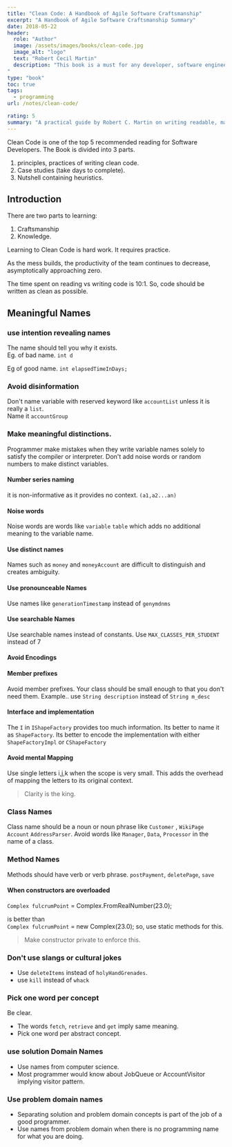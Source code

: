 ```yaml
---
title: "Clean Code: A Handbook of Agile Software Craftsmanship"
excerpt: "A Handbook of Agile Software Craftsmanship Summary"
date: 2018-05-22
header:
  role: "Author"
  image: /assets/images/books/clean-code.jpg
  image_alt: "logo"
  text: "Robert Cecil Martin"
  description: "This book is a must for any developer, software engineer, project manager, team lead, or systems analyst with an interest in producing better code.
"
type: "book"
toc: true
tags:
  - programming
url: /notes/clean-code/

rating: 5
summary: "A practical guide by Robert C. Martin on writing readable, maintainable, and efficient code through proven best practices and principles."
---
```


Clean Code is one of the top 5 recommended reading for Software Developers.
The Book is divided into 3 parts. 

1) principles, practices of writing clean code.   
2) Case studies (take days to complete).       
3) Nutshell containing heuristics.   

## Introduction
There are two parts to learning:
1) Craftsmanship 
2) Knowledge.

Learning to Clean Code is hard work.
It requires practice.

As the mess builds, the productivity of the team continues to decrease, asymptotically approaching zero. 

The time spent on reading vs writing code is 10:1.
So, code should be written as clean as possible.

## Meaningful Names

### use intention revealing names
The name should tell you why it exists.   
Eg. of bad name.
`int d`

Eg of good name.
`int elapsedTimeInDays;`

### Avoid disinformation
Don't name variable with reserved keyword like `accountList` unless it is really a `list`.    
Name it `accountGroup`    

### Make meaningful distinctions.
Programmer make mistakes when they write variable names solely to satisfy the compiler or interpreter.
Don't add noise words or random numbers to make distinct variables.

#### Number series naming
it is non-informative as it provides no context.
`(a1,a2...an)`

#### Noise words
Noise words are words like `variable` `table` which adds no additional meaning to the variable name.

#### Use distinct names
Names such as `money` and `moneyAccount` are difficult to distinguish and creates ambiguity.

#### Use pronounceable Names
Use names like `generationTimestamp` instead of `genymdnms`

#### Use searchable Names
Use searchable names instead of constants.
Use `MAX_CLASSES_PER_STUDENT` instead of 7

#### Avoid Encodings

#### Member prefixes
Avoid member prefixes.
Your class should be small enough to that you don't need them.
Example.. use `String description` instead of `String m_desc`

#### Interface and implementation
The `I` in `IShapeFactory` provides too much information.
Its better to name it as `ShapeFactory`.
Its better to encode the implementation with either `ShapeFactoryImpl` or `CShapeFactory`

#### Avoid mental Mapping
Use single letters i,j,k when the scope is very small.
This adds the overhead of mapping the letters to its original context.
> Clarity is the king.


### Class Names
Class name should be a noun or noun phrase like `Customer` , `WikiPage`
`Account` `AddressParser`.
Avoid words like `Manager`, `Data`, `Processor` in the name of a class.

### Method Names
Methods should have verb or verb phrase. 
`postPayment`, `deletePage`, `save`

#### When constructors are overloaded
`Complex fulcrumPoint` = Complex.FromRealNumber(23.0);

is better than    
`Complex fulcrumPoint` = new Complex(23.0);
so, use static methods for this. 
> Make constructor private to enforce this.

### Don't use slangs or cultural jokes
* Use `deleteItems` instead of `holyHandGrenades`.    
* use `kill` instead of `whack`

### Pick one word per concept
Be clear.
* The words `fetch`, `retrieve` and `get` imply same meaning.    
* Pick one word per abstract concept.


### use solution Domain Names
* Use names from computer science.    
* Most programmer would know about JobQueue or AccountVisitor implying visitor pattern.


### Use problem domain names
* Separating solution and problem domain concepts is part of the job of a good programmer.
* Use names from problem domain when there is no programming name for what you are doing.

